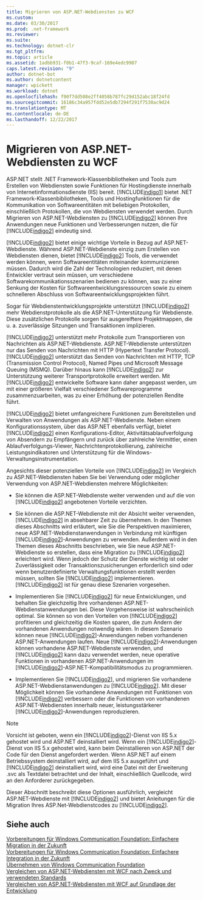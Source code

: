 ```yaml
---
title: Migrieren von ASP.NET-Webdiensten zu WCF
ms.custom: 
ms.date: 03/30/2017
ms.prod: .net-framework
ms.reviewer: 
ms.suite: 
ms.technology: dotnet-clr
ms.tgt_pltfrm: 
ms.topic: article
ms.assetid: 1adbb931-f0b1-47f3-9caf-169e4edc9907
caps.latest.revision: "9"
author: dotnet-bot
ms.author: dotnetcontent
manager: wpickett
ms.workload: dotnet
ms.openlocfilehash: f90f7dd508e2ff4058b787fc29d152abc18f24fd
ms.sourcegitcommit: 16186c34a957fdd52e5db7294f291f7530ac9d24
ms.translationtype: MT
ms.contentlocale: de-DE
ms.lasthandoff: 12/22/2017
---
```

# <a name="migrating-aspnet-web-services-to-wcf"></a>Migrieren von ASP.NET-Webdiensten zu WCF
ASP.NET stellt .NET Framework-Klassenbibliotheken und Tools zum Erstellen von Webdiensten sowie Funktionen für Hostingdienste innerhalb von Internetinformationsdienste (IIS) bereit. [!INCLUDE[indigo1](../../../../includes/indigo1-md.md)] bietet .NET Framework-Klassenbibliotheken, Tools und Hostingfunktionen für die Kommunikation von Softwareentitäten mit beliebigen Protokollen, einschließlich Protokollen, die von Webdiensten verwendet werden.  Durch Migrieren von ASP.NET-Webdiensten zu [!INCLUDE[indigo2](../../../../includes/indigo2-md.md)] können Ihre Anwendungen neue Funktionen und Verbesserungen nutzen, die für [!INCLUDE[indigo2](../../../../includes/indigo2-md.md)] eindeutig sind.  
  
 [!INCLUDE[indigo2](../../../../includes/indigo2-md.md)] bietet einige wichtige Vorteile in Bezug auf ASP.NET-Webdienste. Während ASP.NET-Webdienste einzig zum Erstellen von Webdiensten dienen, bietet [!INCLUDE[indigo2](../../../../includes/indigo2-md.md)] Tools, die verwendet werden können, wenn Softwareentitäten miteinander kommunizieren müssen. Dadurch wird die Zahl der Technologien reduziert, mit denen Entwickler vertraut sein müssen, um verschiedene Softwarekommunikationsszenarien bedienen zu können, was zu einer Senkung der Kosten für Softwareentwicklungsressourcen sowie zu einem schnelleren Abschluss von Softwareentwicklungsprojekten führt.  
  
 Sogar für Webdienstentwicklungsprojekte unterstützt [!INCLUDE[indigo2](../../../../includes/indigo2-md.md)] mehr Webdienstprotokolle als die ASP.NET-Unterstützung für Webdienste. Diese zusätzlichen Protokolle sorgen für ausgereiftere Projektmappen, die u. a. zuverlässige Sitzungen und Transaktionen implizieren.  
  
 [!INCLUDE[indigo2](../../../../includes/indigo2-md.md)] unterstützt mehr Protokolle zum Transportieren von Nachrichten als ASP.NET-Webdienste. ASP.NET-Webdienste unterstützen nur das Senden von Nachrichten mit HTTP (Hypertext Transfer Protocol). [!INCLUDE[indigo2](../../../../includes/indigo2-md.md)] unterstützt das Senden von Nachrichten mit HTTP, TCP (Transmission Control Protocol), Named Pipes und Microsoft Message Queuing (MSMQ). Darüber hinaus kann [!INCLUDE[indigo2](../../../../includes/indigo2-md.md)] zur Unterstützung weiterer Transportprotokolle erweitert werden. Mit [!INCLUDE[indigo2](../../../../includes/indigo2-md.md)] entwickelte Software kann daher angepasst werden, um mit einer größeren Vielfalt verschiedener Softwareprogramme zusammenzuarbeiten, was zu einer Erhöhung der potenziellen Rendite führt.  
  
 [!INCLUDE[indigo2](../../../../includes/indigo2-md.md)] bietet umfangreichere Funktionen zum Bereitstellen und Verwalten von Anwendungen als ASP.NET-Webdienste. Neben einem Konfigurationssystem, über das ASP.NET ebenfalls verfügt, bietet [!INCLUDE[indigo2](../../../../includes/indigo2-md.md)] einen Konfigurations-Editor, Aktivitätsablaufverfolgung von Absendern zu Empfängern und zurück über zahlreiche Vermittler, einen Ablaufverfolgungs-Viewer, Nachrichtenprotokollierung, zahlreiche Leistungsindikatoren und Unterstützung für die Windows-Verwaltungsinstrumentation.  
  
 Angesichts dieser potenziellen Vorteile von [!INCLUDE[indigo2](../../../../includes/indigo2-md.md)] im Vergleich zu ASP.NET-Webdiensten haben Sie bei Verwendung oder möglicher Verwendung von ASP.NET-Webdiensten mehrere Möglichkeiten:  
  
-   Sie können die ASP.NET-Webdienste weiter verwenden und auf die von [!INCLUDE[indigo2](../../../../includes/indigo2-md.md)] angebotenen Vorteile verzichten.  
  
-   Sie können die ASP.NET-Webdienste mit der Absicht weiter verwenden, [!INCLUDE[indigo2](../../../../includes/indigo2-md.md)] in absehbarer Zeit zu übernehmen. In den Themen dieses Abschnitts wird erläutert, wie Sie die Perspektiven maximieren, neue ASP.NET-Webdienstanwendungen in Verbindung mit künftigen [!INCLUDE[indigo2](../../../../includes/indigo2-md.md)]-Anwendungen zu verwenden. Außerdem wird in den Themen dieses Abschnitts beschrieben, wie Sie neue ASP.NET-Webdienste so erstellen, dass eine Migration zu [!INCLUDE[indigo2](../../../../includes/indigo2-md.md)] erleichtert wird. Wenn jedoch der Schutz der Dienste wichtig ist oder Zuverlässigkeit oder Transaktionszusicherungen erforderlich sind oder wenn benutzerdefinierte Verwaltungsfunktionen erstellt werden müssen, sollten Sie [!INCLUDE[indigo2](../../../../includes/indigo2-md.md)] implementieren. [!INCLUDE[indigo2](../../../../includes/indigo2-md.md)] ist für genau diese Szenarien vorgesehen.  
  
-   Implementieren Sie [!INCLUDE[indigo2](../../../../includes/indigo2-md.md)] für neue Entwicklungen, und behalten Sie gleichzeitig Ihre vorhandenen ASP.NET-Webdienstanwendungen bei. Diese Vorgehensweise ist wahrscheinlich optimal. Sie können so von den Vorteilen von [!INCLUDE[indigo2](../../../../includes/indigo2-md.md)] profitieren und gleichzeitig die Kosten sparen, die zum Ändern der vorhandenen Anwendungen notwendig wären. In diesem Szenario können neue [!INCLUDE[indigo2](../../../../includes/indigo2-md.md)]-Anwendungen neben vorhandenen ASP.NET-Anwendungen laufen. Neue [!INCLUDE[indigo2](../../../../includes/indigo2-md.md)]-Anwendungen können vorhandene ASP.NET-Webdienste verwenden, und [!INCLUDE[indigo2](../../../../includes/indigo2-md.md)] kann dazu verwendet werden, neue operative Funktionen in vorhandenen ASP.NET-Anwendungen im [!INCLUDE[indigo2](../../../../includes/indigo2-md.md)]-ASP.NET-Kompatibilitätsmodus zu programmieren.  
  
-   Implementieren Sie [!INCLUDE[indigo2](../../../../includes/indigo2-md.md)], und migrieren Sie vorhandene ASP.NET-Webdienstanwendungen zu [!INCLUDE[indigo2](../../../../includes/indigo2-md.md)]. Mit dieser Möglichkeit können Sie vorhandene Anwendungen mit Funktionen von [!INCLUDE[indigo2](../../../../includes/indigo2-md.md)] verbessern oder die Funktionen von vorhandenen ASP.NET-Webdiensten innerhalb neuer, leistungsstärkerer [!INCLUDE[indigo2](../../../../includes/indigo2-md.md)]-Anwendungen reproduzieren.  
  
> [!NOTE]
>  Vorsicht ist geboten, wenn ein [!INCLUDE[indigo2](../../../../includes/indigo2-md.md)]-Dienst von IIS 5.x gehostet wird und ASP.NET deinstalliert wird. Wenn ein [!INCLUDE[indigo2](../../../../includes/indigo2-md.md)]-Dienst von IIS 5.x gehostet wird, kann beim Deinstallieren von ASP.NET der Code für den Dienst angefordert werden. Wenn ASP.NET auf einem Betriebssystem deinstalliert wird, auf dem IIS 5.x ausgeführt und [!INCLUDE[indigo2](../../../../includes/indigo2-md.md)] deinstalliert wird, wird eine Datei mit der Erweiterung .svc als Textdatei betrachtet und der Inhalt, einschließlich Quellcode, wird an den Anforderer zurückgegeben.  
  
 Dieser Abschnitt beschreibt diese Optionen ausführlich, vergleicht ASP.NET-Webdienste mit [!INCLUDE[indigo2](../../../../includes/indigo2-md.md)] und bietet Anleitungen für die Migration Ihres ASP.Net-Webdienstcodes zu [!INCLUDE[indigo2](../../../../includes/indigo2-md.md)].  
  
## <a name="see-also"></a>Siehe auch  
 [Vorbereitungen für Windows Communication Foundation: Einfachere Migration in der Zukunft](../../../../docs/framework/wcf/feature-details/anticipating-adopting-wcf-migration.md)  
 [Vorbereitungen für Windows Communication Foundation: Einfachere Integration in der Zukunft](../../../../docs/framework/wcf/feature-details/anticipating-adopting-the-wcf-easing-future-integration.md)  
 [Übernehmen von Windows Communication Foundation](../../../../docs/framework/wcf/feature-details/adopting-wcf.md)  
 [Vergleichen von ASP.NET-Webdiensten mit WCF nach Zweck und verwendeten Standards](../../../../docs/framework/wcf/feature-details/comparing-aspnet-web-services-to-wcf-based-on-purpose-and-standards-used.md)  
 [Vergleichen von ASP.NET-Webdiensten mit WCF auf Grundlage der Entwicklung](../../../../docs/framework/wcf/feature-details/comparing-aspnet-web-services-to-wcf-based-on-development.md)
